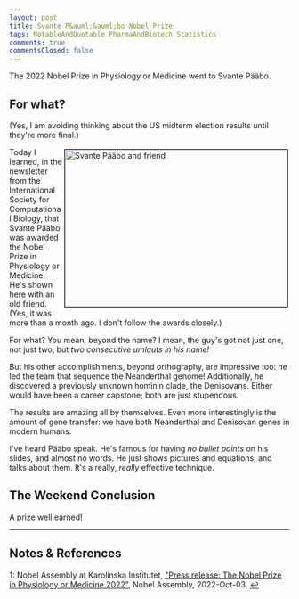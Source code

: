 ```yaml
---
layout: post
title: Svante P&auml;&auml;bo Nobel Prize
tags: NotableAndQuotable PharmaAndBiotech Statistics
comments: true
commentsClosed: false
---
```


The 2022 Nobel Prize in Physiology or Medicine went to Svante P&auml;&auml;bo.  


## For what?  

(Yes, I am avoiding thinking about the US midterm election results until they're more
final.)  

<a href="{{ site.baseurl }}/images/2022-11-09-paabo-nobel-iscb-1.jpg"><img src="{{ site.baseurl }}/images/2022-11-09-paabo-nobel-iscb-1-thumb.jpg" width="400" height="282" alt="Svante P&auml;&auml;bo and friend" title="Svante P&auml;&auml;bo and friend" style="float: right; margin: 3px 3px 3px 3px; border: 1px solid #000000;"></a>
Today I learned, in the newsletter from the International Society for Computational
Biology, that Svante P&auml;&auml;bo was awarded the Nobel Prize in Physiology or
Medicine.  He's shown here with an old friend.  (Yes, it was more than a month ago.  I
don't follow the awards closely.)  

For what?  You mean, beyond the name?  I mean, the guy's got not just one, not just two,
but _two consecutive umlauts in his name!_  

But his other accomplishments, beyond orthography, are impressive too: he led the team
that sequence the Neanderthal genome!  Additionally, he discovered a previously unknown
hominin clade, the Denisovans.  Either would have been a career capstone; both are just
stupendous.  

The results are amazing all by themselves.  Even more interestingly is the amount of gene
transfer: we have both Neanderthal and Denisovan genes in modern humans.  

I've heard P&auml;&auml;bo speak.  He's famous for having _no bullet points_ on his
slides, and almost no words.  He just shows pictures and equations, and talks about them.
It's a really, _really_ effective technique.  

## The Weekend Conclusion  

A prize well earned!  

---

## Notes &amp; References  

<!--
<sup id="fn1a">[[1]](#fn1)</sup>

<a id="fn1">1</a>: ***, ["***"](***), *** [↩](#fn1a)  

<a href="{{ site.baseurl }}/images/***">
  <img src="{{ site.baseurl }}/images/***" width="400" height="***" alt="***" title="***" style="float: right; margin: 3px 3px 3px 3px; border: 1px solid #000000;">
</a>

<iframe width="400" height="224" src="***" allow="accelerometer; encrypted-media; gyroscope; picture-in-picture" allowfullscreen style="float: right; margin: 3px 3px 3px 3px; border: 1px solid #000000;"></iframe>
-->

<a id="fn1">1</a>: Nobel Assembly at Karolinska Institutet, ["Press release: The Nobel Prize in Physiology or Medicine 2022"](https://www.nobelprize.org/prizes/medicine/2022/press-release/), Nobel Assembly, 2022-Oct-03. [↩](#fn1a)  
